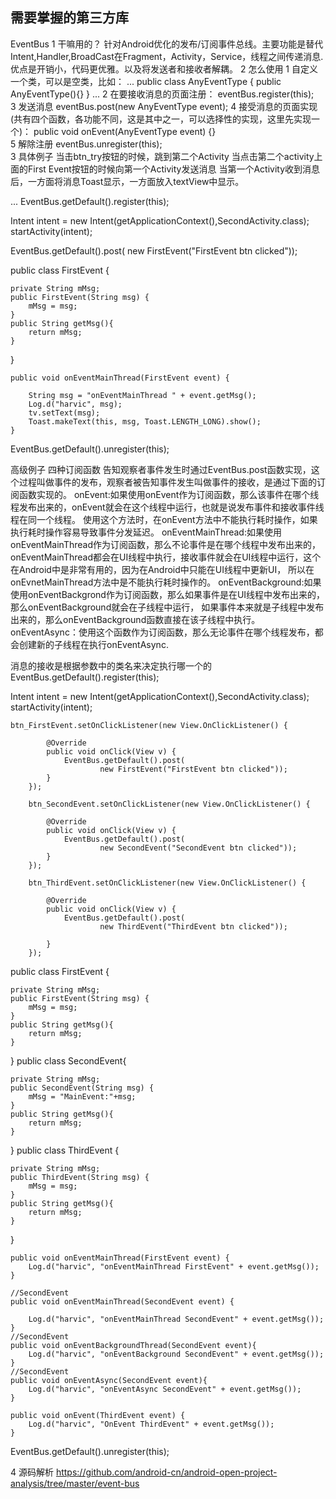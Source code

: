 ##  需要掌握的第三方库
EventBus
1 干嘛用的？
针对Android优化的发布/订阅事件总线。主要功能是替代Intent,Handler,BroadCast在Fragment，Activity，Service，线程之间传递消息.
优点是开销小，代码更优雅。以及将发送者和接收者解耦。
2 怎么使用
	1 自定义一个类，可以是空类，比如：
...
public class AnyEventType {
	 public AnyEventType(){}
 }
 ...
	2 在要接收消息的页面注册：
	eventBus.register(this);  
	3 发送消息
	eventBus.post(new AnyEventType event);
	4 接受消息的页面实现(共有四个函数，各功能不同，这是其中之一，可以选择性的实现，这里先实现一个)：
	public void onEvent(AnyEventType event) {}  
	5 解除注册
	eventBus.unregister(this);  
3 具体例子
当击btn_try按钮的时候，跳到第二个Activity
当点击第二个activity上面的First Event按钮的时候向第一个Activity发送消息
当第一个Activity收到消息后，一方面将消息Toast显示，一方面放入textView中显示。

...
EventBus.getDefault().register(this);

Intent intent = new Intent(getApplicationContext(),SecondActivity.class);
startActivity(intent);

EventBus.getDefault().post( new FirstEvent("FirstEvent btn clicked"));

public class FirstEvent {

	private String mMsg;
	public FirstEvent(String msg) {
		mMsg = msg;
	}
	public String getMsg(){
		return mMsg;
	}
}

	public void onEventMainThread(FirstEvent event) {

		String msg = "onEventMainThread " + event.getMsg();
		Log.d("harvic", msg);
		tv.setText(msg);
		Toast.makeText(this, msg, Toast.LENGTH_LONG).show();
	}

EventBus.getDefault().unregister(this);

高级例子
四种订阅函数
告知观察者事件发生时通过EventBus.post函数实现，这个过程叫做事件的发布，观察者被告知事件发生叫做事件的接收，是通过下面的订阅函数实现的。
onEvent:如果使用onEvent作为订阅函数，那么该事件在哪个线程发布出来的，onEvent就会在这个线程中运行，也就是说发布事件和接收事件线程在同一个线程。
使用这个方法时，在onEvent方法中不能执行耗时操作，如果执行耗时操作容易导致事件分发延迟。
onEventMainThread:如果使用onEventMainThread作为订阅函数，那么不论事件是在哪个线程中发布出来的，
onEventMainThread都会在UI线程中执行，接收事件就会在UI线程中运行，这个在Android中是非常有用的，因为在Android中只能在UI线程中更新UI，
所以在onEvnetMainThread方法中是不能执行耗时操作的。
onEventBackground:如果使用onEventBackgrond作为订阅函数，那么如果事件是在UI线程中发布出来的，那么onEventBackground就会在子线程中运行，
如果事件本来就是子线程中发布出来的，那么onEventBackground函数直接在该子线程中执行。
onEventAsync：使用这个函数作为订阅函数，那么无论事件在哪个线程发布，都会创建新的子线程在执行onEventAsync.

消息的接收是根据参数中的类名来决定执行哪一个的
EventBus.getDefault().register(this);

Intent intent = new Intent(getApplicationContext(),SecondActivity.class);
startActivity(intent);

	btn_FirstEvent.setOnClickListener(new View.OnClickListener() {

			@Override
			public void onClick(View v) {
				EventBus.getDefault().post(
						new FirstEvent("FirstEvent btn clicked"));
			}
		});
		
		btn_SecondEvent.setOnClickListener(new View.OnClickListener() {

			@Override
			public void onClick(View v) {
				EventBus.getDefault().post(
						new SecondEvent("SecondEvent btn clicked"));
			}
		});

		btn_ThirdEvent.setOnClickListener(new View.OnClickListener() {

			@Override
			public void onClick(View v) {
				EventBus.getDefault().post(
						new ThirdEvent("ThirdEvent btn clicked"));

			}
		});
public class FirstEvent {

	private String mMsg;
	public FirstEvent(String msg) {
		mMsg = msg;
	}
	public String getMsg(){
		return mMsg;
	}
}
public class SecondEvent{

	private String mMsg;
	public SecondEvent(String msg) {
		mMsg = "MainEvent:"+msg;
	}
	public String getMsg(){
		return mMsg;
	}
}
public class ThirdEvent {

	private String mMsg;
	public ThirdEvent(String msg) {
		mMsg = msg;
	}
	public String getMsg(){
		return mMsg;
	}
}


	public void onEventMainThread(FirstEvent event) {
		Log.d("harvic", "onEventMainThread FirstEvent" + event.getMsg());
	}

	//SecondEvent
	public void onEventMainThread(SecondEvent event) {

		Log.d("harvic", "onEventMainThread SecondEvent" + event.getMsg());
	}
	//SecondEvent
	public void onEventBackgroundThread(SecondEvent event){
		Log.d("harvic", "onEventBackground SecondEvent" + event.getMsg());
	}
	//SecondEvent
	public void onEventAsync(SecondEvent event){
		Log.d("harvic", "onEventAsync SecondEvent" + event.getMsg());
	}

	public void onEvent(ThirdEvent event) {
		Log.d("harvic", "OnEvent ThirdEvent" + event.getMsg());
	}

EventBus.getDefault().unregister(this);

4 源码解析
https://github.com/android-cn/android-open-project-analysis/tree/master/event-bus



